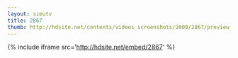```yaml
---
layout: sieutv
title: 2867
thumb: http://hdsite.net/contents/videos_screenshots/2000/2867/preview_360p.mp4.jpg
---
```

{% include iframe src='http://hdsite.net/embed/2867' %}
 
